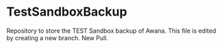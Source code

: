 # TestSandboxBackup
Repository to store the TEST Sandbox backup of Awana. This file is edited by creating a new branch. New Pull.
